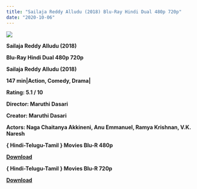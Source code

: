 ```yaml
---
title: "Sailaja Reddy Alludu (2018) Blu-Ray Hindi Dual 480p 720p"
date: "2020-10-06"
---
```


[**![](https://1.bp.blogspot.com/-mbzzQqvzHEo/XuywZ2qrtNI/AAAAAAAADdc/RzHcD5CwhSg7Y6iylvKOJHUP7qW9z51YwCLcBGAsYHQ/s1600/thvdcjkn86h.jpg)**](https://1.bp.blogspot.com/-mbzzQqvzHEo/XuywZ2qrtNI/AAAAAAAADdc/RzHcD5CwhSg7Y6iylvKOJHUP7qW9z51YwCLcBGAsYHQ/s1600/thvdcjkn86h.jpg)

 **Sailaja Reddy Alludu (2018)**

**Blu-Ray Hindi Dual 480p 720p** 

**Sailaja Reddy Alludu (2018)**

**147 min|Action, Comedy, Drama|**

**Rating: 5.1 / 10** 

**Director: Maruthi Dasari**

**Creator: Maruthi Dasari**

**Actors: Naga Chaitanya Akkineni, Anu Emmanuel, Ramya Krishnan, V.K. Naresh**

**{ Hindi-Telugu-Tamil } Movies Blu-R 480p**

[**Download**](https://myglinks.xyz/6155)

**{ Hindi-Telugu-Tamil } Movies Blu-R 720p**

[**Download**](https://myglinks.xyz/6156)
